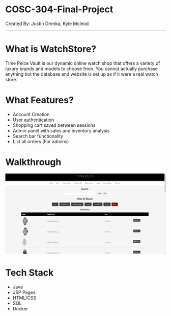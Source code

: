 # COSC-304-Final-Project
Created By: Justin Drenka, Kyle Mcleod

---
# What is WatchStore?
Time Peice Vault is our dynamic online watch shop that offers a variety of luxury brands and models to choose from. 
You cannot actually purchase anything but the database and website is set up as if it were a real watch store. 

# What Features? 

  - Account Creation
  - User authentication
  - Shopping cart saved between sessions
  - Admin panel with sales and inventory analysis
  - Search bar functionality
  - List all orders (For admins)

# Walkthrough

![Description of image](sampleImages/Capture.PNG)

# Tech Stack

  - Java
  - JSP Pages
  - HTML/CSS
  - SQL
  - Docker





